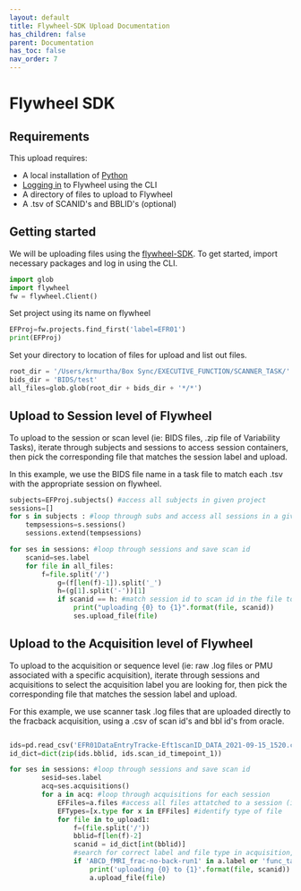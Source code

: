```yaml
---
layout: default
title: Flywheel-SDK Upload Documentation
has_children: false
parent: Documentation
has_toc: false
nav_order: 7
---
```


# Flywheel SDK
## Requirements

This upload requires:

  * A local installation of [Python](https://pennlinc.github.io/docs/Basics/python/)
  * [Logging in](https://pennlinc.github.io/docs/flywheel) to Flywheel using the CLI
  * A directory of files to upload to Flywheel
  * A .tsv of SCANID's and BBLID's (optional)

## Getting started

We will be uploading files using the [flywheel-SDK](https://flywheel-io.gitlab.io/product/backend/sdk/branches/master/python/getting_started.html). To get started, import necessary packages and log in using the CLI.

```python
import glob
import flywheel
fw = flywheel.Client()
```
Set project using its name on flywheel

```python
EFProj=fw.projects.find_first('label=EFR01')
print(EFProj)
```

Set your directory to location of files for upload and list out files.

```python
root_dir = '/Users/krmurtha/Box Sync/EXECUTIVE_FUNCTION/SCANNER_TASK/'
bids_dir = 'BIDS/test'
all_files=glob.glob(root_dir + bids_dir + '*/*')
```

## Upload to Session level of Flywheel

To upload to the session or scan level (ie: BIDS files, .zip file of Variability Tasks), iterate through subjects and sessions to access session containers, then pick the corresponding file that matches the session label and upload.

In this example, we use the BIDS file name in a task file to match each .tsv with the appropriate session on flywheel.

```python
subjects=EFProj.subjects() #access all subjects in given project 
sessions=[]
for s in subjects : #loop through subs and access all sessions in a given project 
    tempsessions=s.sessions()
    sessions.extend(tempsessions)

for ses in sessions: #loop through sessions and save scan id
    scanid=ses.label
    for file in all_files:
        f=file.split('/')
            g=(f[len(f)-1]).split('_')
            h=(g[1].split('-'))[1]
            if scanid == h: #match session id to scan id in the file to be uploaded:
                print("uploading {0} to {1}".format(file, scanid))
                ses.upload_file(file)
```
## Upload to the Acquisition level of Flywheel

To upload to the acquisition or sequence level (ie: raw .log files or PMU associated with a specific acquisition), iterate through sessions and acquisitions to select the acquisition label you are looking for, then pick the corresponding file that matches the session label and upload.

For this example, we use scanner task .log files that are uploaded directly to the fracback acquisition, using a .csv of scan id's and bbl id's from oracle.

```python

ids=pd.read_csv('EFR01DataEntryTracke-Eft1scanID_DATA_2021-09-15_1520.csv')
id_dict=dict(zip(ids.bblid, ids.scan_id_timepoint_1))

for ses in sessions: #loop through sessions and save scan id
        sesid=ses.label
        acq=ses.acquisitions()
        for a in acq: #loop through acquisitions for each session
            EFFiles=a.files #access all files attatched to a session (ie: nifti, dicom)
            EFTypes=[x.type for x in EFFiles] #identify type of file
            for file in to_upload1: 
                f=(file.split('/'))
                bblid=f[len(f)-2]
                scanid = id_dict[int(bblid)]
                #search for correct label and file type in acquisition, and match session id to scan id in the file to be uploaded:
                if 'ABCD_fMRI_frac-no-back-run1' in a.label or 'func_task-fracnoback_run-02' in a.label and 'nifti' in EFTypes and int(sesid) == scanid:
                    print('uploading {0} to {1}'.format(file, scanid))
                    a.upload_file(file)
```
